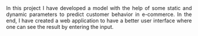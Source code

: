  <div align="justify">  In this project I have developed a model with the help of some static and dynamic parameters
to predict customer behavior in e-commerce. In the end, I have created a web application to
have a better user interface where one can see the result by entering the input.
</div>
